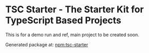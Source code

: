 # TSC Starter - The Starter Kit for TypeScript Based Projects

This is for a demo run and ref, main project to be created soon.

Generated package at: [npm:tsc-starter](https://www.npmjs.com/package/tsc-starter)
